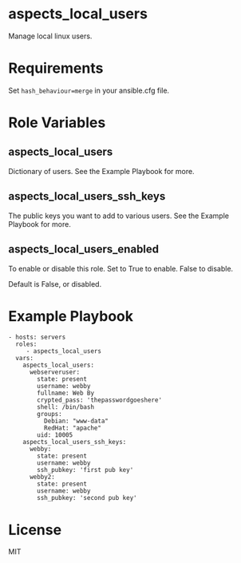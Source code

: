 # aspects_local_users

Manage local linux users.

# Requirements

Set ```hash_behaviour=merge``` in your ansible.cfg file.

# Role Variables
## aspects_local_users
Dictionary of users. See the Example Playbook for more.

## aspects_local_users_ssh_keys
The public keys you want to add to various users. See the Example Playbook for more.

## aspects_local_users_enabled
To enable or disable this role. Set to True to enable. False to disable.

Default is False, or disabled.

# Example Playbook

    - hosts: servers
      roles:
         - aspects_local_users
      vars:
        aspects_local_users:
          webserveruser:
            state: present
            username: webby
            fullname: Web By
            crypted_pass: 'thepasswordgoeshere'
            shell: /bin/bash
            groups:
              Debian: "www-data"
              RedHat: "apache"
            uid: 10005
        aspects_local_users_ssh_keys:
          webby:
            state: present
            username: webby
            ssh_pubkey: 'first pub key'
          webby2:
            state: present
            username: webby
            ssh_pubkey: 'second pub key'

# License
MIT
